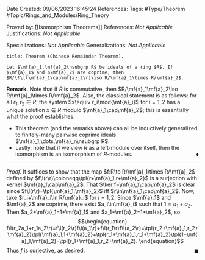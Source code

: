 <div class="topSpace"></div>

Date Created: 09/06/2023 16:45:24
References:
Tags: #Type/Theorem #Topic/Rings_and_Modules/Ring_Theory

Proved by: [[Isomorphism Theorems]]
References: <i>Not Applicable</i>
Justifications: <i>Not Applicable</i>

Specializations: <i>Not Applicable</i>
Generalizations: <i>Not Applicable</i>

``` ad-Theorem
title: Theorem (Chinese Remainder Theorem).

Let $\mf{a}_1,\mf{a}_2\nsubgrp R$ be ideals of a ring $R$. If $\mf{a}_1$ and $\mf{a}_2$ are coprime, then $R/\!\l(\mf{a}_1\cap\mf{a}_2\r)\iso R/\mf{a}_1\times R/\mf{a}_2$.

```

<b>Remark.</b> Note that if $R$ is commutative, then $R/\mf{a}_1\mf{a}_2\iso R/\mf{a}_1\times R/\mf{a}_2$. Also, the classical statement is as follows: for all $r_1,r_2\in R$, the system $x\equiv r_i\mod{\mf{a}_i}$ for $i=1,2$ has a unique solution $x\in R$ modulo $\mf{a}_1\cap\mf{a}_2$; this is essentially what the proof establishes.
* This theorem (and the remarks above) can all be inductively generalized to finitely-many pairwise coprime ideals $\mf{a}_1,\dots,\mf{a}_n\nsubgrp R$.
* Lastly, note that if we view $R$ as a left-module over itself, then the isomorphism is an isomorphism of $R$-modules.<span style="float:right;">$\blacklozenge$</span>

---

<i>Proof.</i> It suffices to show that the map $f:R\to R/\mf{a}_1\times R/\mf{a}_2$ defined by $f\l(r\r)\coloneqq\tpl{r+\mf{a}_1,r+\mf{a}_2}$ is a surjection with kernel $\mf{a}_1\cap\mf{a}_2$. That $\ker f=\mf{a}_1\cap\mf{a}_2$ is clear since $f\l(r\r)=\tpl{\mf{a}_1,\mf{a}_2}$ iff $r\in\mf{a}_1\cap\mf{a}_2$. Now, take $r_i+\mf{a}_i\in R/\mf{a}_i$ for $i=1,2$. Since $\mf{a}_1$ and $\mf{a}_2$ are coprime, there exist $a_i\in\mf{a}_i$ such that $1=a_1+a_2$. Then $a_2+\mf{a}_1=1+\mf{a}_1$ and $a_1+\mf{a}_2=1+\mf{a}_2$, so
$$\begin{equation}
    f\l(r_2a_1+r_1a_2\r)=f\l(r_2\r)f\l(a_1\r)+f\l(r_1\r)f\l(a_2\r)=\tpl{r_2+\mf{a}_1,r_2+\mf{a}_2}\tpl{\mf{a}_1,1+\mf{a}_2}+\tpl{r_1+\mf{a}_1,r_1+\mf{a}_2}\tpl{1+\mf{a}_1,\mf{a}_2}=\tpl{r_1+\mf{a}_1,r_2+\mf{a}_2}.
\end{equation}$$
Thus $f$ is surjective, as desired.<span style="float:right;">$\blacksquare$</span>

